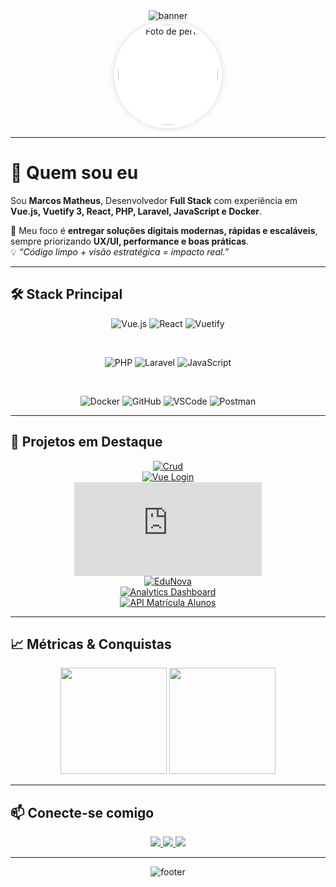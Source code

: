 <!-- Banner animado -->
<div align="center">
  <img src="https://capsule-render.vercel.app/api?type=waving&color=0A66C2&height=200&section=header&text=👨‍💻+Marcos+Matheus&fontSize=42&fontColor=ffffff&animation=twinkling&fontAlignY=35" alt="banner" />
</div>

<!-- Foto Perfil -->
<div align="center">
  <img src="https://avatars.githubusercontent.com/u/116637532?v=4" alt="Foto de perfil" height="160" style="border-radius: 50%; background:white; padding:6px; box-shadow: 0 0 10px rgba(0,0,0,0.15);" />
</div>

---

# 👋 Quem sou eu

Sou **Marcos Matheus**, Desenvolvedor **Full Stack** com experiência em **Vue.js, Vuetify 3, React, PHP, Laravel, JavaScript e Docker**.  

🚀 Meu foco é **entregar soluções digitais modernas, rápidas e escaláveis**, sempre priorizando **UX/UI, performance e boas práticas**.  
💡 *“Código limpo + visão estratégica = impacto real.”*  

---

## 🛠️ Stack Principal

<div align="center">

<!-- Frontend -->
![Vue.js](https://img.shields.io/badge/Vue.js-35495E?style=for-the-badge&logo=vuedotjs&logoColor=4FC08D)
![React](https://img.shields.io/badge/React-20232A?style=for-the-badge&logo=react&logoColor=61DAFB)
![Vuetify](https://img.shields.io/badge/Vuetify-1867C0?style=for-the-badge&logo=vuetify&logoColor=white)

<br>

<!-- Backend -->
![PHP](https://img.shields.io/badge/PHP-777BB4?style=for-the-badge&logo=php&logoColor=white)
![Laravel](https://img.shields.io/badge/Laravel-FF2D20?style=for-the-badge&logo=laravel&logoColor=white)
![JavaScript](https://img.shields.io/badge/JavaScript-F7DF1E?style=for-the-badge&logo=javascript&logoColor=black)

<br>

<!-- DevOps & Ferramentas -->
![Docker](https://img.shields.io/badge/Docker-2496ED?style=for-the-badge&logo=docker&logoColor=white)
![GitHub](https://img.shields.io/badge/GitHub-171515?style=for-the-badge&logo=github&logoColor=white)
![VSCode](https://img.shields.io/badge/VSCode-007ACC?style=for-the-badge&logo=visualstudiocode&logoColor=white)
![Postman](https://img.shields.io/badge/Postman-FF6C37?style=for-the-badge&logo=postman&logoColor=white)

</div>

---

## 🌟 Projetos em Destaque

<div align="center">

[![Crud](https://img.shields.io/badge/Crud-Vue3_Vuetify-blue?style=for-the-badge&logo=vue.js)](https://github.com/Matheu-sCosta1/Crud)  
[![Vue Login](https://img.shields.io/badge/VueLogin-Vuetify3-green?style=for-the-badge&logo=vuetify)](https://github.com/Matheu-sCosta1/vue-login-vuetify)  
[![Matrículas CRUD](https://img.shields.io/badge/Matrículas-CRUD-purple?style=for-the-badge&logo=vue.js)](https://github.com/Matheu-sCosta1/matriculas-crud-vue-vuetify)  
[![EduNova](https://img.shields.io/badge/EduNova-Projeto-orange?style=for-the-badge)](https://github.com/Matheu-sCosta1/EduNova)  
[![Analytics Dashboard](https://img.shields.io/badge/Analytics-Dashboard-orange?style=for-the-badge&logo=react)](https://github.com/Matheu-sCosta1/_analytics-dashboard)  
[![API Matrícula Alunos](https://img.shields.io/badge/API-MatriculaAlunos-red?style=for-the-badge&logo=laravel)](https://github.com/Matheu-sCosta1/api-matricula-alunos)  

</div>

---

## 📈 Métricas & Conquistas

<div align="center">
  <img src="https://github-readme-stats.vercel.app/api?username=1Matheusc1&show_icons=true&theme=tokyonight&hide_border=true&include_all_commits=true&count_private=true&locale=pt-br" height="170" />
  <img src="https://github-readme-streak-stats.herokuapp.com/?user=1Matheusc1&theme=tokyonight&hide_border=true&locale=pt-br" height="170" />
</div>

---

## 📫 Conecte-se comigo

<div align="center">
  <a href="http://www.linkedin.com/in/marcos-matheus-34a257304" target="_blank">
    <img src="https://img.shields.io/badge/LinkedIn-0A66C2?style=for-the-badge&logo=linkedin&logoColor=white" />
  </a>
  <a href="https://github.com/1Matheusc1" target="_blank">
    <img src="https://img.shields.io/badge/GitHub-171515?style=for-the-badge&logo=github&logoColor=white" />
  </a>
  <a href="https://www.instagram.com/https.theus___" target="_blank">
    <img src="https://img.shields.io/badge/Instagram-E4405F?style=for-the-badge&logo=instagram&logoColor=white" />
  </a>
</div>

---

<!-- Rodapé animado -->
<div align="center">
  <img src="https://capsule-render.vercel.app/api?type=waving&color=0A66C2&height=120&section=footer" alt="footer"/>
</div>
